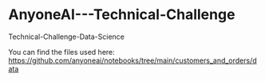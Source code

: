 # AnyoneAI---Technical-Challenge
Technical-Challenge-Data-Science

You can find the files used here: https://github.com/anyoneai/notebooks/tree/main/customers_and_orders/data
